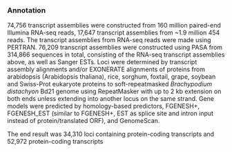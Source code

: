 ### Annotation

74,756 transcript assemblies were constructed from 160 million
paired-end Illumina RNA-seq reads, 17,647 transcript assemblies from
\~1.9 million 454 reads. The transcript assemblies from RNA-seq reads
were made using PERTRAN. 76,209 transcript assemblies were constructed
using PASA from 314,866 sequences in total, consisting of the RNA-seq
transcript assemblies above, as well as Sanger ESTs. Loci were
determined by transcript assembly alignments and/or EXONERATE alignments
of proteins from arabidopsis (Arabidopsis thaliana), rice, sorghum,
foxtail, grape, soybean and Swiss-Prot eukaryote proteins to
soft-repeatmasked *Brachypodium distachyon* Bd21 genome using
RepeatMasker with up to 2 kb extension on both ends unless extending
into another locus on the same strand. Gene models were predicted by
homology-based predictors, FGENESH+, FGENESH\_EST (similar to FGENESH+,
EST as splice site and intron input instead of protein/translated ORF),
and GenomeScan.

The end result was 34,310 loci containing protein-coding transcripts and
52,972 protein-coding transcripts
